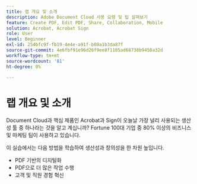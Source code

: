 ```yaml
---
title: 랩 개요 및 소개
description: Adobe Document Cloud 사용 요령 및 팁 살펴보기
feature: Create PDF, Edit PDF, Share, Collaboration, Mobile
solution: Acrobat, Acrobat Sign
role: User
level: Beginner
exl-id: 254bfc9f-fb19-4e4e-a91f-b08a1b3da87f
source-git-commit: 4e6fbf91e96d26f9ee8f1105ad68738b9450a32d
workflow-type: tm+mt
source-wordcount: '81'
ht-degree: 0%

---
```


# 랩 개요 및 소개

Document Cloud과 핵심 제품인 Acrobat과 Sign이 오늘날 가장 널리 사용되는 생산성 툴 중 하나라는 것을 알고 계십니까? Fortune 100대 기업 중 80% 이상의 비즈니스 및 마케팅 팀이 사용하고 있습니다.

이 실습에서는 다음 방법을 학습하여 생산성과 창의성을 한 차원 높입니다.

* PDF 기반의 디지털화
* PDF으로 더 많은 작업 수행
* 고객 및 직원 경험 혁신
